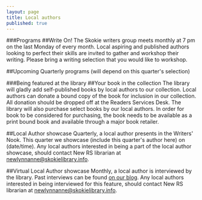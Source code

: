 ```yaml
---
layout: page
title: Local authors
published: true
---
```


###Programs
##Write On!
The Skokie writers group meets monthly at 7 pm on the last Monday of every month. Local aspiring and published authors looking to perfect their skills are invited to gather and workshop their writing. Please bring a writing selection that you would like to workshop. 

##Upcoming Quarterly programs 
(will depend on this quarter's selection)

###Being featured at the library
##Your book in the collection
The library will gladly add self-published books by local authors to our collection. Local authors can donate a bound copy of the book for inclusion in our collection. All donation should be dropped off at the Readers Services Desk. The library will also purchase select books by our local authors. In order for book to be considered for purchasing, the book needs to be available as a print bound book and available through a major book retailer.  

##Local Author showcase
Quarterly, a local author presents in the Writers' Nook. This quarter we showcase (include this quarter's author here) on (date/time). Any local authors interested in being a part of the local author showcase, should contact New RS librarian at newlynnanne@skokielibrary.info.

##Virtual Local Author showcase
Monthly, a local author is interviewed by the library. Past interviews can be found [on our blog](http://blogs.skokielibrary.info/?s=local+author+showcase&x=0&y=0). Any local authors interested in being interviewed for this feature, should contact New RS librarian at newlynnanne@skokielibrary.info.

##